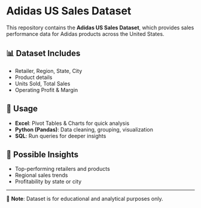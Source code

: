 # Adidas US Sales Dataset

This repository contains the **Adidas US Sales Dataset**, which provides sales performance data for Adidas products across the United States.

## 📊 Dataset Includes
- Retailer, Region, State, City  
- Product details  
- Units Sold, Total Sales  
- Operating Profit & Margin  

## 🔧 Usage
- **Excel**: Pivot Tables & Charts for quick analysis  
- **Python (Pandas)**: Data cleaning, grouping, visualization  
- **SQL**: Run queries for deeper insights  

## 🚀 Possible Insights
- Top-performing retailers and products  
- Regional sales trends  
- Profitability by state or city  

---

📌 **Note**: Dataset is for educational and analytical purposes only.
